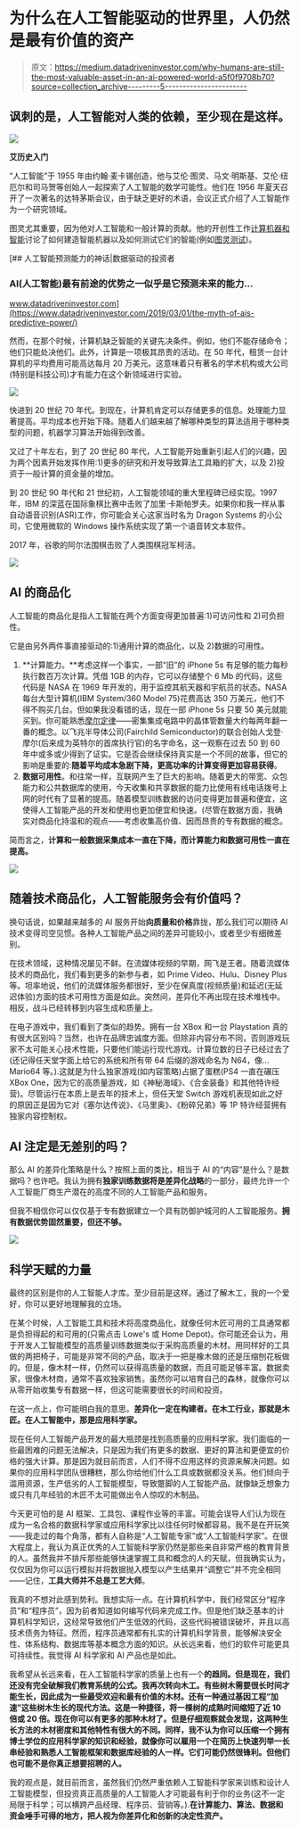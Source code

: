# 为什么在人工智能驱动的世界里，人仍然是最有价值的资产

> 原文：<https://medium.datadriveninvestor.com/why-humans-are-still-the-most-valuable-asset-in-an-ai-powered-world-a5f0f9708b70?source=collection_archive---------5----------------------->

## 讽刺的是，人工智能对人类的依赖，至少现在是这样。

![](img/59eba684ecf28c72108a2c035299d13e.png)

**艾历史入门**

“人工智能”于 1955 年由约翰·麦卡锡创造，他与艾伦·图灵、马文·明斯基、艾伦·纽厄尔和司马贺等创始人一起探索了人工智能的数学可能性。他们在 1956 年夏天召开了一次著名的达特茅斯会议，由于缺乏更好的术语，会议正式介绍了人工智能作为一个研究领域。

图灵尤其重要，因为他对人工智能和一般计算的贡献。他的开创性工作[计算机器和智能](https://www.csee.umbc.edu/courses/471/papers/turing.pdf)讨论了如何建造智能机器以及如何测试它们的智能(例如[图灵测试](https://en.wikipedia.org/wiki/Turing_test))。

[](https://www.datadriveninvestor.com/2019/03/01/the-myth-of-ais-predictive-power/) [## 人工智能预测能力的神话|数据驱动的投资者

### AI(人工智能)最有前途的优势之一似乎是它预测未来的能力…

www.datadriveninvestor.com](https://www.datadriveninvestor.com/2019/03/01/the-myth-of-ais-predictive-power/) 

然而，在那个时候，计算机缺乏智能的关键先决条件。例如，他们不能存储命令；他们只能处决他们。此外，计算是一项极其昂贵的活动。在 50 年代，租赁一台计算机的平均费用可能高达每月 20 万美元。这意味着只有著名的学术机构或大公司(特别是科技公司)才有能力在这个新领域进行实验。

![](img/7df860dd292e9dd61d4187ad66e05623.png)

快进到 20 世纪 70 年代。到现在，计算机肯定可以存储更多的信息。处理能力显著提高。平均成本也开始下降。随着人们越来越了解哪种类型的算法适用于哪种类型的问题，机器学习算法开始得到改善。

又过了十年左右，到了 20 世纪 80 年代，人工智能开始重新引起人们的兴趣，因为两个因素开始发挥作用:1)更多的研究和开发导致算法工具箱的扩大，以及 2)投资于一般计算的资金量的增加。

到 20 世纪 90 年代和 21 世纪初，人工智能领域的重大里程碑已经实现。1997 年，IBM 的深蓝在国际象棋比赛中击败了加里·卡斯帕罗夫。如果你和我一样从事自动语音识别(ASR)工作，你可能会关心这家当时名为 Dragon Systems 的小公司，它使用微软的 Windows 操作系统实现了第一个语音转文本软件。

2017 年，谷歌的阿尔法围棋击败了人类围棋冠军柯洁。

![](img/b91deabdecbdda1c51090d93aaebf653.png)

## **AI 的商品化**

人工智能的商品化是指人工智能在两个方面变得更加普遍:1)可访问性和 2)可负担性。

它是由另外两件事直接驱动的:1)通用计算的商品化，以及 2)数据的可用性。

1.  **计算能力。**考虑这样一个事实，一部“旧”的 iPhone 5s 有足够的能力每秒执行数百万次计算。凭借 1GB 的内存，它可以存储整个 6 Mb 的代码，这些代码是 NASA 在 1969 年开发的，用于监控其航天器和宇航员的状态。NASA 每台大型计算机(IBM System/360 Model 75)花费高达 350 万美元，他们不得不购买几台。但如果我没看错的话，现在一部 iPhone 5s 只要 50 美元就能买到。你可能熟悉[摩尔定律](https://en.wikipedia.org/wiki/Moore%27s_law)——密集集成电路中的晶体管数量大约每两年翻一番的概念。以飞兆半导体公司(Fairchild Semiconductor)的联合创始人戈登·摩尔(后来成为英特尔的首席执行官)的名字命名，这一观察在过去 50 到 60 年中或多或少得到了证实。它是否会继续保持真实是一个不同的故事，但它的影响是重要的:**随着平均成本急剧下降，更高功率的计算变得更加容易获得**。
2.  **数据可用性**。和往常一样，互联网产生了巨大的影响。随着更大的带宽、众包能力和公共数据库的使用，今天收集和共享数据的能力比使用有线电话拨号上网的时代有了显著的提高。随着模型训练数据的访问变得更加普遍和便宜，这使得人工智能产品的开发和使用也更加便宜和快速。(尽管在数据方面，我确实对商品化持温和的观点——考虑收集高价值、因而昂贵的专有数据的概念。

简而言之，**计算和一般数据采集成本一直在下降，而计算能力和数据可用性一直在提高。**

![](img/c575d75929600ecacbf60ae70e4f8830.png)

## 随着技术商品化，人工智能服务会有价值吗？

换句话说，如果越来越多的 AI 服务开始**向质量和价格**靠拢，那么我们可以期待 AI 技术变得司空见惯。各种人工智能产品之间的差异可能较小，或者至少有细微差别。

在技术领域，这种情况屡见不鲜。在流媒体视频的早期，网飞是王者。随着流媒体技术的商品化，我们看到更多的新参与者，如 Prime Video、Hulu、Disney Plus 等。坦率地说，他们的流媒体服务都很好，至少在保真度(视频质量)和延迟(无延迟体验)方面的技术可用性方面是如此。突然间，差异化不再出现在技术堆栈中。相反，战斗已经转移到内容生成和质量上。

在电子游戏中，我们看到了类似的趋势。拥有一台 XBox 和一台 Playstation 真的有很大区别吗？当然，也许在品牌忠诚度方面。但除非内容分布不同，否则游戏玩家不太可能关心技术性能，只要他们能运行现代游戏。计算位数的日子已经过去了(还记得任天堂字面上给它的系统和所有带 64 后缀的游戏命名为 N64，像… Mario64 等。).这就是为什么独家游戏(如内容策略)占据了蛋糕(PS4 一直在碾压 XBox One，因为它的高质量游戏，如《神秘海域》、《合金装备》和其他特许经营)。尽管运行在本质上是去年的技术上，但任天堂 Switch 游戏机表现如此之好的原因正是因为它对《塞尔达传说》、《马里奥》、《粉碎兄弟》等 1P 特许经营拥有独家内容控制权。

## AI 注定是无差别的吗？

那么 AI 的差异化策略是什么？按照上面的类比，相当于 AI 的“内容”是什么？是数据吗？也许吧。我认为拥有**独家训练数据将是差异化战略**的一部分，最终允许一个人工智能厂商生产潜在的高度不同的人工智能产品和服务。

但我不相信你可以仅仅基于专有数据建立一个具有防御护城河的人工智能服务。**拥有数据优势固然重要，但还不够。**

![](img/5b073a75bb4c029f33a784f663fa995f.png)

## **科学天赋的力量**

最终的区别是你的人工智能人才库。至少目前是这样。通过了解木工，我的一个爱好，你可以更好地理解我的立场。

在某个时候，人工智能工具和技术将高度商品化，就像任何木匠可用的工具通常都是负担得起的和可用的(只需点击 Lowe's 或 Home Depot)。你可能还会认为，用于开发人工智能模型的高质量训练数据类似于采购高质量的木材。用同样好的工具做的两把椅子，可能是非常不同的产品，取决于一把是橡木做的还是压缩刨花板做的。但是，像木材一样，仍然可以获得高质量的数据，而且可能足够丰富。数据卖家，很像木材商，通常不喜欢独家销售。虽然你可以培育自己的森林，就像你可以从零开始收集专有数据一样，但这可能需要很长的时间和投资。

在这一点上，你可能明白我的意思。**差异化一定在构建者。在木工行业，那就是木匠。在人工智能中，那是应用科学家。**

现在任何人工智能产品开发的最大瓶颈是找到高质量的应用科学家。我们面临的一些最困难的问题无法解决，只是因为我们有更多的数据、更好的算法和更便宜的价格的强大计算。那是因为就目前而言，人们不得不应用这样的资源来解决问题。如果你的应用科学团队很糟糕，那么你给他们什么工具或数据都没关系。他们倾向于滥用资源，生产低劣的人工智能模型，导致蹩脚的人工智能产品。就像缺乏想象力或只有几年经验的木匠不太可能做出令人惊叹的木制品。

今天更可怕的是 AI 框架、工具包、课程作业等的丰富。可能会误导人们认为现在成为一名合格的数据科学家或应用科学家比以往任何时候都容易。我不是在开玩笑——我走过的每个角落，都有人自称是“人工智能专家”或“人工智能科学家”。在很大程度上，我认为真正优秀的人工智能科学家仍然是那些来自非常严格的教育背景的人。虽然我并不排斥那些能够快速掌握工具和概念的人的天赋，但我确实认为，仅仅因为你可以运行模拟并将数据抛入模型以产生结果并“调整它”并不完全相同——记住，**工具大师并不总是工艺大师**。

我真的不想对此感到势利。我想实际一点。在计算机科学中，我们经常区分“程序员”和“程序员”，因为前者知道如何编写代码来完成工作。但是他们缺乏基本的计算机科学知识，这经常导致他们产生低效的代码，这些代码被错误破坏，并且以高技术债务为特征。然而，程序员通常都有扎实的计算机科学背景，能够解决安全性、体系结构、数据库等基本概念方面的知识。从长远来看，他们的软件可能更具可持续性。我觉得 AI 科学家和 AI 产品也是如此。

我希望从长远来看，在人工智能科学家的质量上也有一个**的趋同。但是现在，我们还没有完全破解我们教育系统的公式。我再次转向木工。有些树木需要很长时间才能生长，因此成为一些最受欢迎和最有价值的木材。还有一种通过基因工程“加速”这些树木生长的现代方法。这是一种捷径，将一棵树的成熟时间缩短了近 10 倍或 20 倍。现在你可以有更多的那种木材了。但是仔细观察就会发现，这两种生长方法的木材密度和其他特性有很大的不同。同样，我不认为你可以压缩一个拥有博士学位的应用科学家的知识和经验，就像你可以雇用一个在简历上快速列举一长串经验和熟悉人工智能框架和数据库经验的人一样。它们可能仍然很锋利。但他们也可能不是你真正想要招聘的人。**

我的观点是，就目前而言，虽然我们仍然严重依赖人工智能科学家来训练和设计人工智能模型，但投资真正高质量的人工智能人才可能最有利于你的业务(这不一定局限于科学；可以横跨产品经理、程序员、营销等。).**在计算能力、算法、数据和资金唾手可得的地方，把人视为你差异化和创新的决定性资产。**